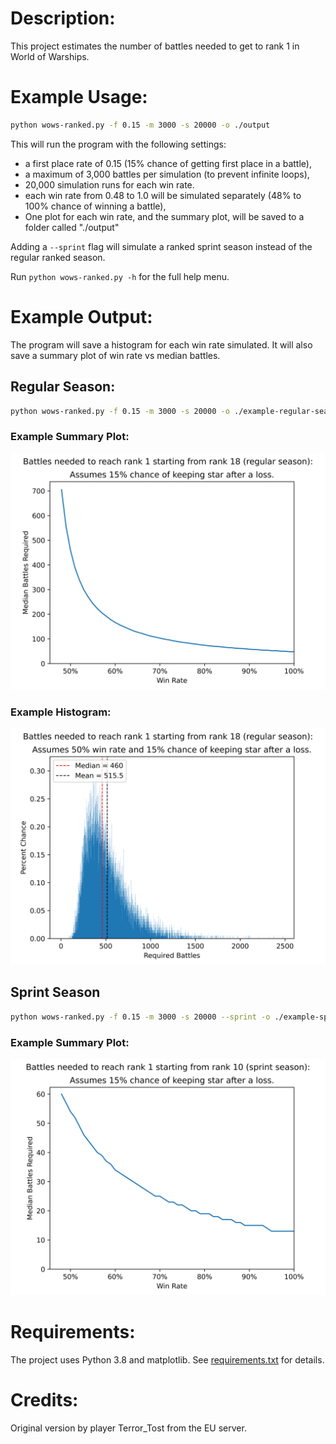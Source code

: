 # Description:
This project estimates the number of battles needed to get to rank 1 in World of Warships.

# Example Usage:
```bash
python wows-ranked.py -f 0.15 -m 3000 -s 20000 -o ./output
```

This will run the program with the following settings: 
* a first place rate of 0.15 (15% chance of getting first place in a battle),
* a maximum of 3,000 battles per simulation (to prevent infinite loops),
* 20,000 simulation runs for each win rate.
* each win rate from 0.48 to 1.0 will be simulated separately (48% to 100% chance of winning a battle),
* One plot for each win rate, and the summary plot, will be saved to a folder called "./output"

Adding a `--sprint` flag will simulate a ranked sprint season instead of the regular ranked season.

Run `python wows-ranked.py -h` for the full help menu.

# Example Output:
The program will save a histogram for each win rate simulated. 
It will also save a summary plot of win rate vs median battles.

## Regular Season:
```bash
python wows-ranked.py -f 0.15 -m 3000 -s 20000 -o ./example-regular-season
```
### Example Summary Plot:
![Example summary plot][example-regular]
### Example Histogram:
![Example histogram][example-histogram]

## Sprint Season
```bash
python wows-ranked.py -f 0.15 -m 3000 -s 20000 --sprint -o ./example-sprint-season
```
### Example Summary Plot:
![Example summary plot][example-sprint]


# Requirements:
The project uses Python 3.8 and matplotlib. See [requirements.txt](https://github.com/jcorvino/wows-ranked/blob/master/requirements.txt) for details.

# Credits:
Original version by player Terror_Tost from the EU server.

[example-regular]: https://github.com/jcorvino/wows-ranked/raw/master/example-regular-season/wows-ranked-regular-summary-15fr.png "Example summary plot for regular ranked season"
[example-histogram]: https://github.com/jcorvino/wows-ranked/raw/master/example-regular-season/wows-ranked-regular-simulation-50wr-15fr.png "Example histogram for regular ranked season"
[example-sprint]: https://github.com/jcorvino/wows-ranked/raw/master/example-sprint-season/wows-ranked-sprint-summary-15fr.png "Example summary plot for ranked sprint season"